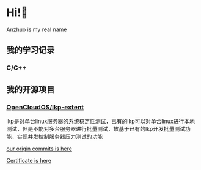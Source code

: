 # Hi!👋
Anzhuo is my real name
<!--
**Alexanzhuo/Alexanzhuo** is a ✨ _special_ ✨ repository because its `README.md` (this file) appears on your GitHub profile.

Here are some ideas to get you started:

- 🔭 I’m currently working on ...
- 🌱 I’m currently learning ...
- 👯 I’m looking to collaborate on ...
- 🤔 I’m looking for help with ...
- 💬 Ask me about ...
- 📫 How to reach me: ...
- 😄 Pronouns: ...
- ⚡ Fun fact: ...
-->

## 我的学习记录
### C/C++


## 我的开源项目
### [OpenCloudOS/lkp-extent](https://github.com/OpenCloudOS/lkp-extent)
lkp是对单台linux服务器的系统稳定性测试，已有的lkp可以对单台linux进行本地测试，但是不能对多台服务器进行批量测试，故基于已有的lkp开发批量测试功能，实现并发控制服务器压力测试的功能

[our origin commits is here](https://github.com/BIGWJZ/lkp-extent/commits/main?after=b5de77a8754b4544e9a75cf08ea037099fd8d2ab+104&branch=main&qualified_name=refs%2Fheads%2Fmain)

[Certificate is here](https://github.com/Alexanzhuo/Alexanzhuo/blob/main/%E5%BC%80%E6%BA%90%E8%B4%A1%E7%8C%AE%E8%80%85.jpg)



